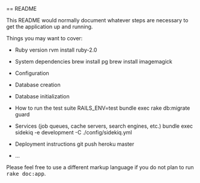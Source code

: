 == README

This README would normally document whatever steps are necessary to get the
application up and running.

Things you may want to cover:

* Ruby version
rvm install ruby-2.0

* System dependencies
brew install pg
brew install imagemagick

* Configuration

* Database creation


* Database initialization

* How to run the test suite
RAILS_ENV=test bundle exec rake db:migrate
guard


* Services (job queues, cache servers, search engines, etc.)
bundle exec sidekiq -e development -C ./config/sidekiq.yml

* Deployment instructions
git push heroku master

* ...


Please feel free to use a different markup language if you do not plan to run
<tt>rake doc:app</tt>.

